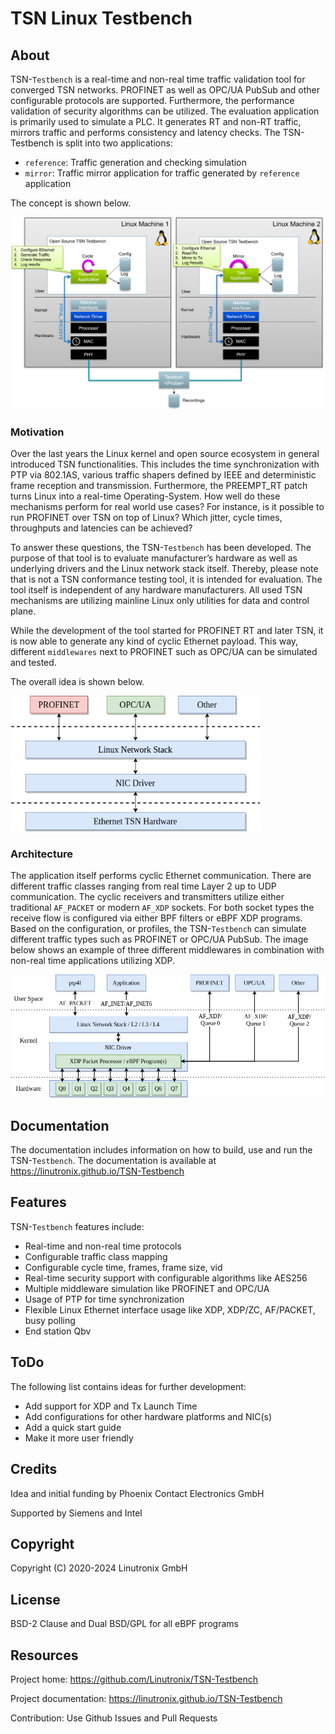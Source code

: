 # TSN Linux Testbench #

## About ##

TSN-``Testbench`` is a real-time and non-real time traffic validation tool for
converged TSN networks. PROFINET as well as OPC/UA PubSub and other configurable
protocols are supported. Furthermore, the performance validation of security
algorithms can be utilized. The evaluation application is primarily used to
simulate a PLC. It generates RT and non-RT traffic, mirrors traffic and performs
consistency and latency checks. The TSN-Testbench is split into two
applications:

- ``reference``: Traffic generation and checking simulation
- ``mirror``: Traffic mirror application for traffic generated by ``reference``
  application

The concept is shown below.

<img src="Documentation/images/overview.png" width="600" alt="TSN-Testbench" />

### Motivation ###

Over the last years the Linux kernel and open source ecosystem in general
introduced TSN functionalities. This includes the time synchronization with PTP
via 802.1AS, various traffic shapers defined by IEEE and deterministic frame
reception and transmission. Furthermore, the PREEMPT_RT patch turns Linux into a
real-time Operating-System. How well do these mechanisms perform for real world
use cases? For instance, is it possible to run PROFINET over TSN on top of
Linux? Which jitter, cycle times, throughputs and latencies can be achieved?

To answer these questions, the TSN-``Testbench`` has been developed. The purpose
of that tool is to evaluate manufacturer’s hardware as well as underlying
drivers and the Linux network stack itself. Thereby, please note that is not a
TSN conformance testing tool, it is intended for evaluation. The tool itself is
independent of any hardware manufacturers. All used TSN mechanisms are utilizing
mainline Linux only utilities for data and control plane.

While the development of the tool started for PROFINET RT and later TSN, it is
now able to generate any kind of cyclic Ethernet payload. This way, different
``middlewares`` next to PROFINET such as OPC/UA can be simulated and tested.

The overall idea is shown below.

<img src="Documentation/images/multimiddleware.png" width="400" alt="Multi Middleware" />

### Architecture ###

The application itself performs cyclic Ethernet communication. There are
different traffic classes ranging from real time Layer 2 up to UDP
communication. The cyclic receivers and transmitters utilize either traditional
``AF_PACKET`` or modern ``AF_XDP`` sockets. For both socket types the receive
flow is configured via either BPF filters or eBPF XDP programs. Based on the
configuration, or profiles, the TSN-``Testbench`` can simulate different traffic
types such as PROFINET or OPC/UA PubSub. The image below shows an example of
three different middlewares in combination with non-real time applications
utilizing XDP.

<img src="Documentation/images/ref_test_app_architecture_xdp.png" width="600" alt="TSN-Testbench XDP Architecture" />

## Documentation ##

The documentation includes information on how to build, use and run the TSN-``Testbench``.  The documentation is
available at https://linutronix.github.io/TSN-Testbench

## Features ##

TSN-``Testbench`` features include:

- Real-time and non-real time protocols
- Configurable traffic class mapping
- Configurable cycle time, frames, frame size, vid
- Real-time security support with configurable algorithms like AES256
- Multiple middleware simulation like PROFINET and OPC/UA
- Usage of PTP for time synchronization
- Flexible Linux Ethernet interface usage like XDP, XDP/ZC, AF/PACKET, busy polling
- End station Qbv

## ToDo ##

The following list contains ideas for further development:

- Add support for XDP and Tx Launch Time
- Add configurations for other hardware platforms and NIC(s)
- Add a quick start guide
- Make it more user friendly

## Credits ##

Idea and initial funding by Phoenix Contact Electronics GmbH

Supported by Siemens and Intel

## Copyright ##

Copyright (C) 2020-2024 Linutronix GmbH

## License ##

BSD-2 Clause and Dual BSD/GPL for all eBPF programs

## Resources ##

Project home: https://github.com/Linutronix/TSN-Testbench

Project documentation: https://linutronix.github.io/TSN-Testbench

Contribution: Use Github Issues and Pull Requests
